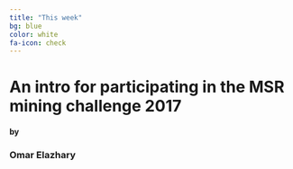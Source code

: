 ```yaml
---
title: "This week"
bg: blue
color: white
fa-icon: check
---
```


# An intro for participating in the MSR mining challenge 2017

#### by

### Omar Elazhary